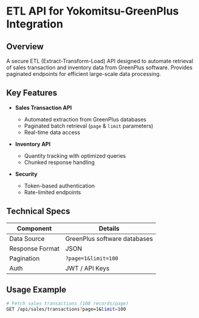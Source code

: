 # ETL API for Yokomitsu-GreenPlus Integration

## Overview
A secure ETL (Extract-Transform-Load) API designed to automate retrieval of sales transaction and inventory data from GreenPlus software. Provides paginated endpoints for efficient large-scale data processing.

## Key Features
- **Sales Transaction API**  
  - Automated extraction from GreenPlus databases  
  - Paginated batch retrieval (`page` & `limit` parameters)  
  - Real-time data access  

- **Inventory API**  
  - Quantity tracking with optimized queries  
  - Chunked response handling  

- **Security**  
  - Token-based authentication  
  - Rate-limited endpoints  

## Technical Specs
| Component       | Details                          |
|-----------------|----------------------------------|
| Data Source     | GreenPlus software databases     |
| Response Format | JSON                             |
| Pagination      | `?page=1&limit=100`              |
| Auth            | JWT / API Keys                   |

## Usage Example
```bash
# Fetch sales transactions (100 records/page)
GET /api/sales/transactions?page=1&limit=100
